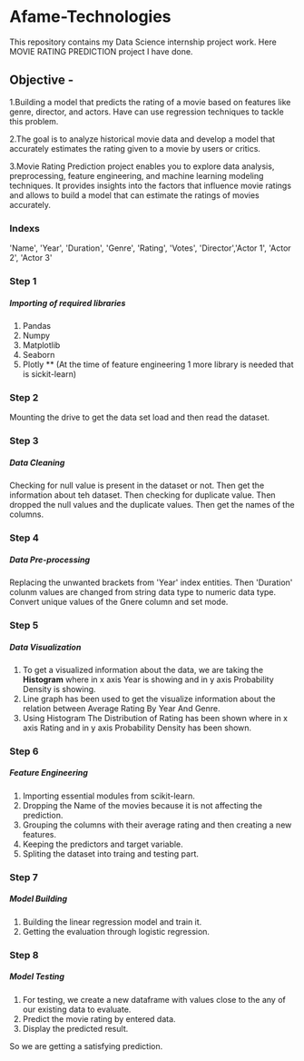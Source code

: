 # Afame-Technologies
This repository contains my Data Science internship project work. Here MOVIE RATING PREDICTION project I have done.

## Objective -
1.Building a model that predicts the rating of a movie based on features like genre, director, and actors. Have
can use regression techniques to tackle this problem.

2.The goal is to analyze historical movie data and develop a model that accurately estimates the rating
given to a movie by users or critics.

3.Movie Rating Prediction project enables you to explore data analysis, preprocessing, feature engineering,
and machine learning modeling techniques. It provides insights into the factors that influence movie
ratings and allows to build a model that can estimate the ratings of movies accurately.

### Indexs 
'Name', 'Year', 'Duration', 'Genre', 'Rating', 'Votes', 'Director','Actor 1', 'Actor 2', 'Actor 3'

### Step 1
##### Importing of required libraries
1) Pandas
2) Numpy
3) Matplotlib
4) Seaborn
5) Plotly
** (At the time of feature engineering 1 more library is needed that is sickit-learn)

### Step 2
Mounting the drive to get the data set load and then read the dataset.

### Step 3
##### Data Cleaning
Checking for null value is present in the dataset or not. Then get the information about teh dataset. Then checking for duplicate value.
Then dropped the null values and the duplicate values. Then get the names of the columns.

### Step 4
##### Data Pre-processing
Replacing the unwanted brackets from 'Year' index entities. Then 'Duration' colunm values are changed from string data 
type to numeric data type. Convert unique values of the Gnere column and set mode.

### Step 5
##### Data Visualization
1) To get a visualized information about the data, we are taking the **Histogram** where in x axis Year is showing
   and in y axis Probability Density is showing.
2) Line graph has been used to get the visualize information about the relation between Average Rating By Year And Genre.
3) Using Histogram The Distribution of Rating has been shown where in x axis Rating and in y axis Probability Density has been shown.

### Step 6
##### Feature Engineering
1) Importing essential modules from scikit-learn.
2) Dropping the Name of the movies because it is not affecting the prediction.
3) Grouping the columns with their average rating and then creating a new features.
4) Keeping the predictors and target variable.
5) Spliting the dataset into traing and testing part.

### Step 7
##### Model Building
1) Building the linear regression model and train it.
2) Getting the evaluation through logistic regression.

### Step 8
##### Model Testing
1) For testing, we create a new dataframe with values close to the any of our existing data to evaluate.
2) Predict the movie rating by entered data.
3) Display the predicted result.

So we are getting a satisfying prediction.












